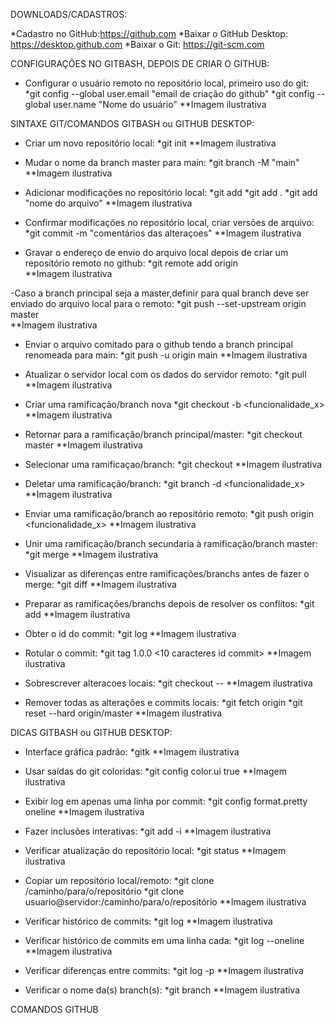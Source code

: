 DOWNLOADS/CADASTROS:

*Cadastro no GitHub:https://github.com
*Baixar o GitHub Desktop: https://desktop.github.com
*Baixar o Git: https://git-scm.com

CONFIGURAÇÕES NO GITBASH, DEPOIS DE CRIAR O GITHUB:

- Configurar o usuário remoto no repositório local, primeiro uso do git:
  *git config --global user.email "email de criação do github"
  *git config --global user.name "Nome do usuário"
  **Imagem ilustrativa 

SINTAXE GIT/COMANDOS GITBASH ou GITHUB DESKTOP:

- Criar um novo repositório local:
  *git init 
  **Imagem ilustrativa

- Mudar o nome da branch master para main:
  *git branch -M "main"
  **Imagem ilustrativa   

- Adicionar modificações no repositório local:
  *git add <arquivo>
  *git add .
  *git add "nome do arquivo"
  **Imagem ilustrativa

- Confirmar modificações no repositório local, criar versões de arquivo:
  *git commit -m "comentários das alteraçoes"
  **Imagem ilustrativa

- Gravar o endereço de envio do arquivo local depois de criar um repositório remoto no github:
  *git remote add origin <link do repositorio criado no github>   
  **Imagem ilustrativa  

-Caso a branch principal seja a master,definir para qual branch deve ser enviado do arquivo local para o remoto:
  *git push --set-upstream origin master  
  **Imagem ilustrativa

- Enviar o arquivo comitado para o github tendo a branch principal renomeada
para main:
  *git push -u origin main
  **Imagem ilustrativa 

- Atualizar o servidor local com os dados do servidor remoto:
  *git pull
  **Imagem ilustrativa  

- Criar uma ramificação/branch nova
  *git checkout -b <funcionalidade_x>
  **Imagem ilustrativa

- Retornar para a ramificação/branch principal/master:
  *git checkout master
  **Imagem ilustrativa
	
- Selecionar uma ramificaçao/branch:
  *git checkout <branch>
  **Imagem ilustrativa

- Deletar uma ramificação/branch:
  *git branch -d <funcionalidade_x>
  **Imagem ilustrativa

- Enviar uma ramificação/branch ao repositório remoto:
  *git push origin <funcionalidade_x>
  **Imagem ilustrativa

- Unir uma ramificação/branch secundaria à ramificação/branch master:
  *git merge <branch>
  **Imagem ilustrativa

- Visualizar as diferenças entre ramificações/branchs antes de fazer o merge:
  *git diff <branch origem> <branch destino>
  **Imagem ilustrativa

- Preparar as ramificações/branchs depois de resolver os conflitos:
  *git add <arquivo>
  **Imagem ilustrativa

- Obter o id do commit:
  *git log
  **Imagem ilustrativa

- Rotular o commit:
  *git tag 1.0.0 <10 caracteres id commit>
  **Imagem ilustrativa

- Sobrescrever alteracoes locais:
  *git checkout -- <arquivo>
  **Imagem ilustrativa

- Remover todas as alterações e commits locais:
  *git fetch origin
  *git reset --hard origin/master
  **Imagem ilustrativa

DICAS GITBASH ou GITHUB DESKTOP:

- Interface gráfica padrão:
  *gitk
  **Imagem ilustrativa

- Usar saídas do git coloridas:
  *git config color.ui true
  **Imagem ilustrativa

- Exibir log em apenas uma linha por commit:
  *git config format.pretty oneline
  **Imagem ilustrativa

- Fazer inclusões interativas:
  *git add -i
  **Imagem ilustrativa

- Verificar atualização do repositório local:
  *git status
  **Imagem ilustrativa

- Copiar um repositório local/remoto:
  *git clone /caminho/para/o/repositório
  *git clone usuario@servidor:/caminho/para/o/repositório
  **Imagem ilustrativa

- Verificar histórico de commits:
  *git log
  **Imagem ilustrativa

- Verificar histórico de commits em uma linha cada:
  *git log --oneline
  **Imagem ilustrativa

- Verificar diferenças entre commits:
  *git log -p
  **Imagem ilustrativa

 - Verificar o nome da(s) branch(s):
  *git branch
  **Imagem ilustrativa

COMANDOS GITHUB
